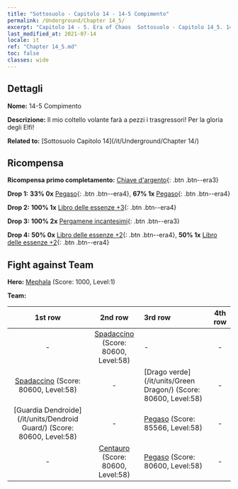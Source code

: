 ```yaml
---
title: "Sottosuolo - Capitolo 14 - 14-5 Compimento"
permalink: /Underground/Chapter 14_5/
excerpt: "Capitolo 14 - 5. Era of Chaos  Sottosuolo - Capitolo 14_5. 14-5 Compimento"
last_modified_at: 2021-07-14
locale: it
ref: "Chapter 14_5.md"
toc: false
classes: wide
---
```


## Dettagli

 **Nome:** 14-5 Compimento

 **Descrizione:** Il mio coltello volante farà a pezzi i trasgressori! Per la gloria degli Elfi!

 **Related to:** [Sottosuolo Capitolo 14](/it/Underground/Chapter 14/)

## Ricompensa

 **Ricompensa primo completamento:** [Chiave d'argento](/ItemsIT/con_693/){: .btn .btn--era3}

 **Drop 1:** **33% 0x** [Pegaso](/ItemsIT/unt_202/){: .btn .btn--era4}, **67% 1x** [Pegaso](/ItemsIT/unt_202/){: .btn .btn--era4}

 **Drop 2:** **100% 1x** [Libro delle essenze +3](/ItemsIT/mat_60/){: .btn .btn--era4}

 **Drop 3:** **100% 2x** [Pergamene incantesimi](/ItemsIT/con_694/){: .btn .btn--era3}

 **Drop 4:** **50% 0x** [Libro delle essenze +2](/ItemsIT/mat_53/){: .btn .btn--era4}, **50% 1x** [Libro delle essenze +2](/ItemsIT/mat_53/){: .btn .btn--era4}


## Fight against Team
 **Hero:** [Mephala](/it/heroes/Mephala/) (Score: 1000, Level:1)

 **Team:**


  | 1st row | 2nd row | 3rd row | 4th row |
  |:----:|:----:|:----|:----:|
  | - | [Spadaccino](/it/units/Swordsman/) (Score: 80600, Level:58)  | - | - |
  | [Spadaccino](/it/units/Swordsman/) (Score: 80600, Level:58)  | - | [Drago verde](/it/units/Green Dragon/) (Score: 80600, Level:58)  | - |
  | [Guardia Dendroide](/it/units/Dendroid Guard/) (Score: 80600, Level:58)  | - | [Pegaso](/it/units/Pegasus/) (Score: 85566, Level:58)  | - |
  | - | [Centauro](/it/units/Centaur/) (Score: 80600, Level:58)  | [Pegaso](/it/units/Pegasus/) (Score: 80600, Level:58)  | - |


